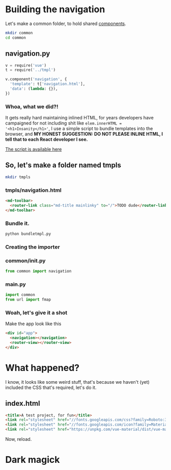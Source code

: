 # Building the navigation

Let's make a common folder, to hold shared [components](https://vuejs.org/v2/guide/components.html).

```bash
mkdir common
cd common
```

## navigation.py

```Python
v = require('vue')
t = require('../tmpl')

v.component('navigation', {
  'template': t['navigation.html'],
  'data': (lambda: {}),
})

```

### Whoa, what we did?!

It gets really hard maintaining inlined HTML, for years developers have campaigned for not including shit like `elem.innerHTML = '<h1>Insanity</h1>'`, I use a simple script to bundle templates into the browser, and **MY HONEST SUGGESTION: DO NOT PLEASE INLINE HTML, I tell that to each React developer I see.**

[The script is available here](../bundletmpl.py)

## So, let's make a folder named tmpls


```bash
mkdir tmpls
```

### tmpls/navigation.html

```html
<md-toolbar>
  <router-link class="md-title mainlinky" to="/">TODO dude</router-link>
</md-toolbar>
```

### Bundle it.

```bash
python bundletmpl.py
```

### Creating the importer

### common/__init__.py

```Python
from common import navigation
```

### main.py

```Python
import common
from url import fmap
```

### Woah, let's give it a shot

Make the app look like this

```html
<div id="app">
  <navigation></navigation>
  <router-view></router-view>
</div>
```

# What happened?

I know, it looks like some weird stuff, that's because we haven't (yet) included the CSS that's required, let's do it.

## index.html

```html
<title>A test project, for fun</title>
<link rel="stylesheet" href="//fonts.googleapis.com/css?family=Roboto:300,400,500,700,400italic">
<link rel="stylesheet" href="//fonts.googleapis.com/icon?family=Material+Icons">
<link rel="stylesheet" href="https://unpkg.com/vue-material/dist/vue-material.css">
```

Now, reload.

# Dark magick
